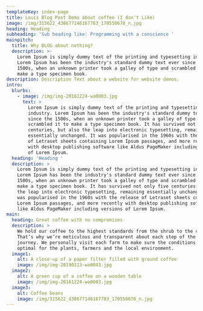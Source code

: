 ```yaml
---
templateKey: index-page
title: Louis Blog Post Demo about coffee (I don't Like)
image: /img/315622_438677146167783_170550678_n.jpg
heading: Heading
subheading: 'Sub heading like: Programming with a conscience '
mainpitch:
  title: Why BLOG about nothing?
  description: >-
    Lorem Ipsum is simply dummy text of the printing and typesetting industry.
    Lorem Ipsum has been the industry's standard dummy text ever since the
    1500s, when an unknown printer took a galley of type and scrambled it to
    make a type specimen book. 
description: Description Text about a website for website demos.
intro:
  blurbs:
    - image: /img/img-20161224-wa0003.jpg
      text: >
        Lorem Ipsum is simply dummy text of the printing and typesetting
        industry. Lorem Ipsum has been the industry's standard dummy text ever
        since the 1500s, when an unknown printer took a galley of type and
        scrambled it to make a type specimen book. It has survived not only five
        centuries, but also the leap into electronic typesetting, remaining
        essentially unchanged. It was popularised in the 1960s with the release
        of Letraset sheets containing Lorem Ipsum passages, and more recently
        with desktop publishing software like Aldus PageMaker including versions
        of Lorem Ipsum.
  heading: 'Heading '
  description: >
    Lorem Ipsum is simply dummy text of the printing and typesetting industry.
    Lorem Ipsum has been the industry's standard dummy text ever since the
    1500s, when an unknown printer took a galley of type and scrambled it to
    make a type specimen book. It has survived not only five centuries, but also
    the leap into electronic typesetting, remaining essentially unchanged. It
    was popularised in the 1960s with the release of Letraset sheets containing
    Lorem Ipsum passages, and more recently with desktop publishing software
    like Aldus PageMaker including versions of Lorem Ipsum.
main:
  heading: Great coffee with no compromises
  description: >
    We hold our coffee to the highest standards from the shrub to the cup.
    That’s why we’re meticulous and transparent about each step of the coffee’s
    journey. We personally visit each farm to make sure the conditions are
    optimal for the plants, farmers and the local environment.
  image1:
    alt: A close-up of a paper filter filled with ground coffee
    image: /img/img-20190113-wa0043.jpg
  image2:
    alt: A green cup of a coffee on a wooden table
    image: /img/img-20161224-wa0003.jpg
  image3:
    alt: Coffee beans
    image: /img/315622_438677146167783_170550678_n.jpg
---
```


